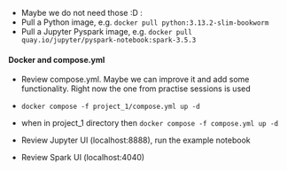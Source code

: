 * Maybe we do not need those :D :
* Pull a Python image, e.g. `docker pull python:3.13.2-slim-bookworm`
* Pull a Jupyter Pyspark image, e.g. `docker pull quay.io/jupyter/pyspark-notebook:spark-3.5.3`

#### Docker and compose.yml

* Review compose.yml. Maybe we can improve it and add some functionality. Right now the one from practise sessions is used
* `docker compose -f project_1/compose.yml up -d`
* when in project_1 directory then `docker compose -f compose.yml up -d`


* Review Jupyter UI (localhost:8888), run the example notebook
* Review Spark UI (localhost:4040)